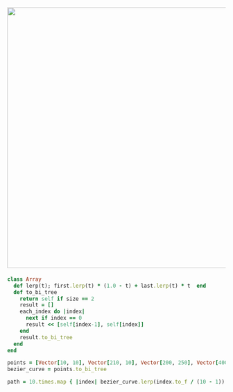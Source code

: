 # <img src="https://www.jasondavies.com/animated-bezier/full.png" width="600" height="whatever">

```ruby
class Array
  def lerp(t); first.lerp(t) * (1.0 - t) + last.lerp(t) * t  end
  def to_bi_tree
    return self if size == 2
    result = []
    each_index do |index|
      next if index == 0
      result << [self[index-1], self[index]]
    end
    result.to_bi_tree
  end
end

points = [Vector[10, 10], Vector[210, 10], Vector[200, 250], Vector[400, 10]]
bezier_curve = points.to_bi_tree

path = 10.times.map { |index| bezier_curve.lerp(index.to_f / (10 - 1)) }
```
